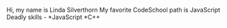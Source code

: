 Hi, my name is Linda Silverthorn
My favorite CodeSchool path is JavaScript
Deadly skills -
*JavaScript
*C++
